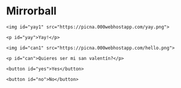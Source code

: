 # Mirrorball
<!DOCTYPE html>

<html lang="en">

<head>

  <meta charset="UTF-8">

  <meta name="viewport" content="width=device-width, initial-scale=1.0">

  <link rel="stylesheet" href="style.css">

  <title>Quieres ser mi san valentin?</title>

</head>

<body>

  <div class="containar">

    <img id="yay1" src="https://picna.000webhostapp.com/yay.png">

    <p id="yay">Yay!</p>

    <img id="can1" src="https://picna.000webhostapp.com/hello.png">

    <p id="can">Quieres ser mi san valentín?</p>

    <button id="yes">Yes</button>

    <button id="no">No</button>

  </div>

  <script src="script.js"></script>

</body>

</html>
